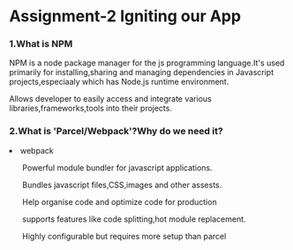 <h1>Assignment-2 Igniting our App</h1>

<h3>1.What is NPM</h3>
<p>NPM is a node package manager for the js programming language.It's used primarily for installing,sharing and managing dependencies in Javascript projects,especiaaly which has Node.js runtime environment.</p>
<p>Allows developer to easily access and integrate various libraries,frameworks,tools into their projects.</p>

<h3>2.What is 'Parcel/Webpack'?Why do we need it?</h3>
<li>webpack</li>
<ul>Powerful module bundler for javascript applications.</ul>
<ul>Bundles javascript files,CSS,images and other assests.</ul>
<ul>Help organise code and optimize code for production</ul>
<ul>supports features like code splitting,hot module replacement.</ul>
<ul>Highly configurable but requires more setup than parcel</ul>


